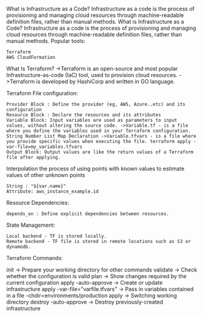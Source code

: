 What is Infrastructure as a Code? Infrastructure as a code is the process of provisioning and managing cloud resources through machine-readable definition files, rather than manual methods. What is Infrastructure as a Code? Infrastructure as a code is the process of provisioning and managing cloud resources through machine-readable definition files, rather than manual methods. Popular tools:

    Terraform
    AWS CloudFormation

What Is Terraform? ->Terraform is an open-source and most popular Infrastructure-as-code (IaC) tool, used to provision cloud resources. ->Terraform is developed by HashiCorp and written in GO language.

Terraform File configuration:

    Provider Block : Define the provider (eg, AWS, Azure..etc) and its configuration
    Resource Block : Declare the resources and its attributes
    Variable Block: Input variables are used as parameters to input values, without altering the source code. ->Variable.tf - is a file where you define the variables used in your Terraform configuration. String Number List Map Declaration ->Variable.tfvars - is a file where you provide specific values when executing the file. terraform apply -var-file=my_variables.tfvars
    Output Block: Output values are like the return values of a Terraform file after applying.

Interpolation the process of using points with known values to estimate values of other unknown points

    String : "${var.name}"
    Attribute: aws_instance_example.id

Resource Dependencies:

    depends_on : Define explicit dependencies between resources.

State Management:

    Local backend - TF is stored locally.
    Remote backend - TF file is stored in remote locations such as S3 or dynamodb.

Terraform Commands:

init -> Prepare your working directory for other commands validate -> Check whether the configuration is valid plan -> Show changes required by the current configuration apply -auto-approve -> Create or update infrastructure apply -var-file="varfile.tfvars" -> Pass in variables contained in a file -chdir=environments/production apply -> Switching working directory destroy -auto-approve -> Destroy previously-created infrastructure
